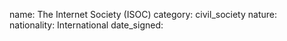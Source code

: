 name: The Internet Society (ISOC)
category: civil_society
nature:  
nationality: International
date_signed:
    